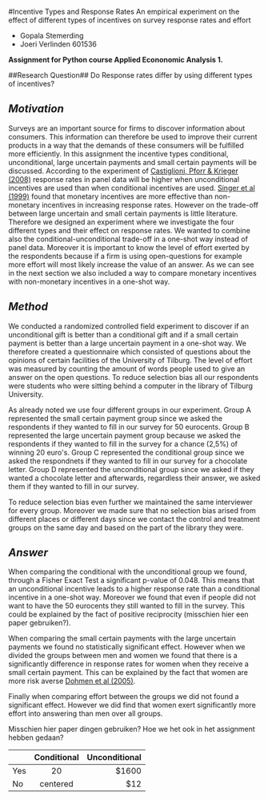 #Incentive Types and Response Rates
An empirical experiment on the effect of different types of incentives on survey response rates and effort
* Gopala Stemerding 
* Joeri Verlinden 601536

**Assignment for Python course Applied Econonomic Analysis 1.**

##Research Question##
Do Response rates differ by using different types of incentives?

## _Motivation_
Surveys are an important source for firms to discover information about consumers. This information can therefore be used to improve their current products in a way that the demands of these consumers will be fulfilled more efficiently. In this assignment the incentive types conditional, unconditional, large uncertain payments and small certain payments will be discussed. According to the experiment of [Castiglioni, Pforr & Krieger (2008)](https://ojs.ub.uni-konstanz.de/srm/article/view/599/2137) response rates in panel data will be higher when unconditional incentives are used than when conditional incentives are used. [Singer et al (1999)](http://www.jos.nu/Articles/article.asp) found that monetary incentives are more effective than non-monetary incentives in increasing response rates. However on the trade-off between large uncertain and small certain payments is little literature. Therefore we designed an experiment where we investigate the four different types and their effect on response rates. We wanted to combine also the conditional-unconditional trade-off in a one-shot way instead of panel data. Moreover it is important to know the level of effort exerted by the respondents because if a firm is using open-questions for example more effort will most likely increase the value of an answer. As we can see in the next section we also included a way to compare monetary incentives with non-monetary incentives in a one-shot way. 

## _Method_
We conducted a randomized controlled field experiment to discover if an unconditional gift is better than a conditional gift and if a small certain payment is better than a large uncertain payment in a one-shot way. We therefore created a questionnaire which consisted of questions about the opinions of certain facilities of the University of Tilburg. The level of effort was measured by counting the amount of words people used to give an answer on the open questions. To reduce selection bias all our respondents were students who were sitting behind a computer in the library of Tilburg University.

As already noted we use four different groups in our experiment. Group A represented the small certain payment group since we asked the respondents if they wanted to fill in our survey for 50 eurocents. Group B represented the large uncertain payment group because we asked the respondents if they wanted to fill in the survey for a chance (2,5%) of winning 20 euro's. Group C represented the conditional group since we asked the respondnets if they wanted to fill in our survey for a chocolate letter. Group D represented the unconditional group since we asked if they wanted a chocolate letter and afterwards, regardless their answer, we asked them if they wanted to fill in our survey. 

To reduce selection bias even further we maintained the same interviewer for every group. Moreover we made sure that no selection bias arised from different places or different days since we contact the control and treatment groups on the same day and based on the part of the library they were. 

## _Answer_
When comparing the conditional with the unconditional group we found, through a Fisher Exact Test a significant p-value of 0.048. This means that an unconditional incentive leads to a higher response rate than a conditional incentive in a one-shot way. Moreover we found that even if people did not want to have the 50 eurocents they still wanted to fill in the survey. This could be explained by the fact of positive reciprocity (misschien hier een paper gebruiken?). 

When comparing the small certain payments with the large uncertain payments we found no statistically significant effect. However when we divided the groups between men and women we found that there is a significantly difference in response rates for women when they receive a small certain payment. This can be explained by the fact that women are more risk averse [Dohmen et al (2005)](http://ftp.iza.org/dp1730.pdf). 

Finally when comparing effort between the groups we did not found a significant effect. However we did find that women exert significantly more effort into answering than men over all groups. 

Misschien hier paper dingen gebruiken? Hoe we het ook in het assignment hebben gedaan?


 




|               | Conditional   | Unconditional  |
| ------------- |:-------------:| --------------:|
| Yes           | 20            | $1600          |
| No            | centered      |   $12          |
